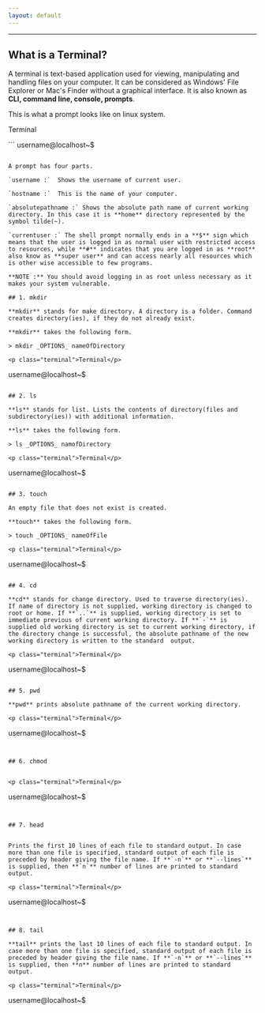 ```yaml
---
layout: default
---
```

---

## What is a Terminal?

A terminal is text-based application used for viewing, manipulating and handling files on your computer. It can be considered as Windows' File Explorer or Mac's Finder without a graphical interface. It is also known as **CLI, command line, console, prompts**. 

This is what a prompt looks like on linux system.

<p class="terminal">Terminal</p>
```
username@localhost~$

```

A prompt has four parts.

`username :`  Shows the username of current user. 

`hostname :`  This is the name of your computer.

`absolutepathname :` Shows the absolute path name of current working directory. In this case it is **home** directory represented by the symbol tilde(~).

`currentuser :` The shell prompt normally ends in a **$** sign which means that the user is logged in as normal user with restricted access to resources, while **#** indicates that you are logged in as **root** also know as **super user** and can access nearly all resources which is other wise accessible to few programs. 

**NOTE :** You should avoid logging in as root unless necessary as it makes your system vulnerable.

## 1. mkdir

**mkdir** stands for make directory. A directory is a folder. Command creates directory(ies), if they do not already exist.

**mkdir** takes the following form.

> mkdir _OPTIONS_ nameOfDirectory

<p class="terminal">Terminal</p>
```
username@localhost~$

```

## 2. ls

**ls** stands for list. Lists the contents of directory(files and subdirectory(ies)) with additional information. 

**ls** takes the following form.

> ls _OPTIONS_ namofDirectory

<p class="terminal">Terminal</p> 
```
username@localhost~$

```

## 3. touch

An empty file that does not exist is created.

**touch** takes the following form.

> touch _OPTIONS_ nameOfFile

<p class="terminal">Terminal</p>
```
username@localhost~$

```

## 4. cd

**cd** stands for change directory. Used to traverse directory(ies). If name of directory is not supplied, working directory is changed to root or home. If **`..`** is supplied, working directory is set to immediate previous of current working directory. If **`-`** is supplied old working directory is set to current working directory, if the directory change is successful, the absolute pathname of the new working directory is written to the standard  output.

<p class="terminal">Terminal</p>
```
username@localhost~$

```

## 5. pwd

**pwd** prints absolute pathname of the current working directory. 

<p class="terminal">Terminal</p>
```
username@localhost~$

```


## 6. chmod


<p class="terminal">Terminal</p>
```
username@localhost~$

```


## 7. head


Prints the first 10 lines of each file to standard output. In case more than one file is specified, standard output of each file is preceded by header giving the file name. If **`-n`** or **`--lines`** is supplied, then **`n`** number of lines are printed to standard output.

<p class="terminal">Terminal</p>
```
username@localhost~$

```


## 8. tail

**tail** prints the last 10 lines of each file to standard output. In case more than one file is specified, standard output of each file is preceded by header giving the file name. If **`-n`** or **`--lines`** is supplied, then **n** number of lines are printed to standard output.

<p class="terminal">Terminal</p>
```
username@localhost~$

```
